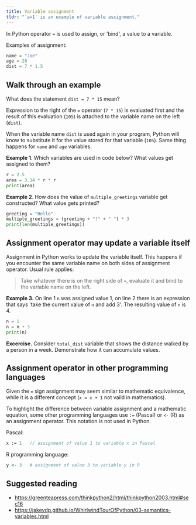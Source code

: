 ```yaml
---
title: Variable assignment
tldr: "`a=1` is an example of variable assignment."
---
```


In Python operator `=` is used to assign, or 'bind', a value to a variable.

Examples of assignment:

```python
name = "Joe"
age = 28
dist = 7 * 1.5
```

## Walk through an example

What does the statement `dist = 7 * 15` mean?

Expression to the right of the `=` operator (`7 * 15`) is evaluated first
and the result of this evaluation (`105`) is attached to the variable name on the left (`dist`).

When the variable name `dist` is used again in your program, Python will know to substitute it for the value stored for that variable (`105`). Same thing happens for `name` and `age` variables.

**Example 1**. Which variables are used in code below?
What values get assigned to them?

```python
r = 2.5
area = 3.14 * r * r
print(area)
```

**Example 2**. How does the value of `multiple_greetings` variable get constructed?
What value gets printed?

```python
greeting = "Hello"
multiple_greetings = (greeting + "!" + " ") * 3
print(len(multiple_greetings))
```

## Assignment operator may update a variable itself

Assignment in Python works to update the variable itself.
This happens if you encounter the same variable name on both sides of assignment operator.
Usual rule applies:

> Take whatever there is on the right side of `=`,
> evaluate it and bind to the variable name on the left.

**Example 3.** On line 1 `n` was assigned value 1,
on line 2 there is an expression that says
'take the current value of `n` and add 3'.
The resulting value of `n` is 4.

```python
n = 1
n = n + 3
print(n)
```

**Excercise.** Consider `total_dist` variable that shows the distance
walked by a person in a week. Demonstrate how it can accumulate values.

## Assignment operator in other programming languages

Given the `=` sign assignment may seem similar to mathematic equivalence,
while it is a different concept (`x = x + 1` not vaild in mathematics).

To highlight the difference between variable assignment and a mathematic equation,
some other programming languages use `:=` (Pascal) or `<-` (R) as an assignment operator.
This notation is not used in Python.

Pascal:

```pascal
x := 1   // assignment of value 1 to variable x in Pascal
```

R programming language:

```R
y <- 3   # assignment of value 3 to variable y in R
```

## Suggested reading

- <https://greenteapress.com/thinkpython2/html/thinkpython2003.html#sec16>
- <https://jakevdp.github.io/WhirlwindTourOfPython/03-semantics-variables.html>
